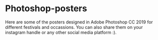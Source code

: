 # Photoshop-posters
Here are some of the posters designed in Adobe Photoshop CC 2019 for different festivals and occassions.
You can also share them on your instagram handle or any other social media platform :).
